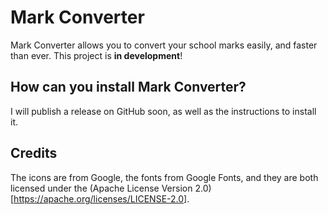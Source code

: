 # Mark Converter
Mark Converter allows you to convert your school marks easily, and faster than ever. This project is **in development**!
## How can you install Mark Converter?
I will publish a release on GitHub soon, as well as the instructions to install it.
## Credits
The icons are from Google, the fonts from Google Fonts, and they are both licensed under the (Apache License Version 2.0)[https://apache.org/licenses/LICENSE-2.0].